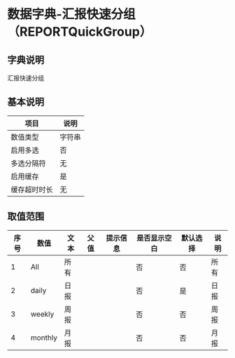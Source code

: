 # 数据字典-汇报快速分组（REPORTQuickGroup）
## 字典说明
汇报快速分组

## 基本说明
| 项目 | 说明 |
| ---- | ---- |
| 数值类型 | 字符串 |
| 启用多选 | 否 |
| 多选分隔符 | 无 |
| 启用缓存 | 是 |
| 缓存超时时长 | 无 |

## 取值范围
| 序号 | 数值 | 文本 | 父值 | 提示信息 | 是否显示空白 | 默认选择 | 说明 |
| ---- | ---- | ---- | ---- | ---- | ---- | ---- | ---- |
| 1 | All | 所有 |  |  | 否 | 否 | 所有 |
| 2 | daily | 日报 |  |  | 否 | 是 | 日报 |
| 3 | weekly | 周报 |  |  | 否 | 否 | 周报 |
| 4 | monthly | 月报 |  |  | 否 | 否 | 月报 |


